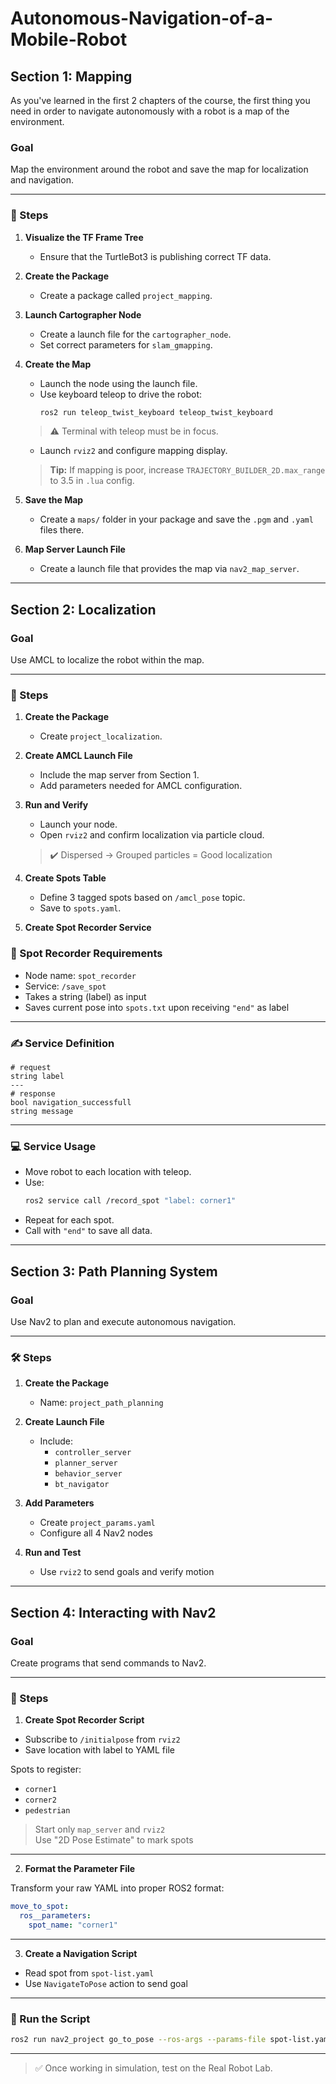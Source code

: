 
# Autonomous-Navigation-of-a-Mobile-Robot

## Section 1: Mapping

As you've learned in the first 2 chapters of the course, the first thing you need in order to navigate autonomously with a robot is a map of the environment.

### Goal

Map the environment around the robot and save the map for localization and navigation.

---

### 🧭 Steps

1. **Visualize the TF Frame Tree**
   - Ensure that the TurtleBot3 is publishing correct TF data.

2. **Create the Package**
   - Create a package called `project_mapping`.

3. **Launch Cartographer Node**
   - Create a launch file for the `cartographer_node`.
   - Set correct parameters for `slam_gmapping`.

4. **Create the Map**
   - Launch the node using the launch file.
   - Use keyboard teleop to drive the robot:
     ```bash
     ros2 run teleop_twist_keyboard teleop_twist_keyboard
     ```

   > ⚠️ Terminal with teleop must be in focus.

   - Launch `rviz2` and configure mapping display.

   > **Tip:** If mapping is poor, increase `TRAJECTORY_BUILDER_2D.max_range` to 3.5 in `.lua` config.

5. **Save the Map**
   - Create a `maps/` folder in your package and save the `.pgm` and `.yaml` files there.

6. **Map Server Launch File**
   - Create a launch file that provides the map via `nav2_map_server`.

---

## Section 2: Localization

### Goal

Use AMCL to localize the robot within the map.

---

### 🔧 Steps

1. **Create the Package**
   - Create `project_localization`.

2. **Create AMCL Launch File**
   - Include the map server from Section 1.
   - Add parameters needed for AMCL configuration.

3. **Run and Verify**
   - Launch your node.
   - Open `rviz2` and confirm localization via particle cloud.

   > ✔️ Dispersed → Grouped particles = Good localization

4. **Create Spots Table**
   - Define 3 tagged spots based on `/amcl_pose` topic.
   - Save to `spots.yaml`.

5. **Create Spot Recorder Service**

### 🧩 Spot Recorder Requirements

- Node name: `spot_recorder`
- Service: `/save_spot`
- Takes a string (label) as input
- Saves current pose into `spots.txt` upon receiving `"end"` as label

---

### ✍️ Service Definition

```srv
# request
string label
---
# response
bool navigation_successfull
string message
```

---

### 💻 Service Usage

- Move robot to each location with teleop.
- Use:
  ```bash
  ros2 service call /record_spot "label: corner1"
  ```
- Repeat for each spot.
- Call with `"end"` to save all data.

---

## Section 3: Path Planning System

### Goal

Use Nav2 to plan and execute autonomous navigation.

---

### 🛠 Steps

1. **Create the Package**
   - Name: `project_path_planning`

2. **Create Launch File**
   - Include:
     - `controller_server`
     - `planner_server`
     - `behavior_server`
     - `bt_navigator`

3. **Add Parameters**
   - Create `project_params.yaml`
   - Configure all 4 Nav2 nodes

4. **Run and Test**
   - Use `rviz2` to send goals and verify motion

---

## Section 4: Interacting with Nav2

### Goal

Create programs that send commands to Nav2.

---

### 🚩 Steps

1. **Create Spot Recorder Script**

- Subscribe to `/initialpose` from `rviz2`
- Save location with label to YAML file

Spots to register:
- `corner1`
- `corner2`
- `pedestrian`

> Start only `map_server` and `rviz2`  
> Use "2D Pose Estimate" to mark spots

---

2. **Format the Parameter File**

Transform your raw YAML into proper ROS2 format:

```yaml
move_to_spot:
  ros__parameters:
    spot_name: "corner1"
```

---

3. **Create a Navigation Script**

- Read spot from `spot-list.yaml`
- Use `NavigateToPose` action to send goal

---

### 🏁 Run the Script

```bash
ros2 run nav2_project go_to_pose --ros-args --params-file spot-list.yaml -p spot_name:=corner1
```

---

> ✅ Once working in simulation, test on the Real Robot Lab.
